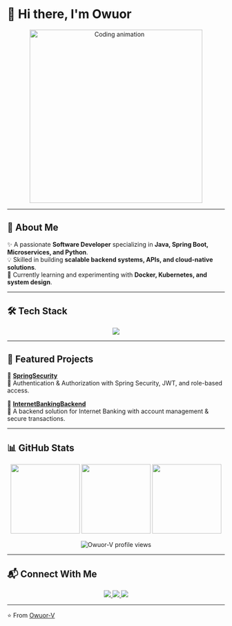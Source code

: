 # 👋 Hi there, I'm Owuor  

<p align="center">
  <img src="https://media.giphy.com/media/qgQUggAC3Pfv687qPC/giphy.gif" width="400px" alt="Coding animation"/>
</p>

---

## 🚀 About Me  

✨ A passionate <strong>Software Developer</strong> specializing in <strong>Java, Spring Boot, Microservices, and Python</strong>.  
💡 Skilled in building **scalable backend systems, APIs, and cloud-native solutions**.  
🌱 Currently learning and experimenting with **Docker, Kubernetes, and system design**.  

---

## 🛠️ Tech Stack  

<p align="center">
  <img src="https://skillicons.dev/icons?i=java,spring,python,mysql,docker,kubernetes,redis,git,github" />
</p>

---

## 📂 Featured Projects  

🔹 [**SpringSecurity**](https://github.com/Owuor-V/SpringSecurity)  
🔸 Authentication & Authorization with Spring Security, JWT, and role-based access.  

🔹 [**InternetBankingBackend**](https://github.com/Owuor-V/InternetBankingBackend)  
🔸 A backend solution for Internet Banking with account management & secure transactions.  

---

## 📊 GitHub Stats  

<p align="center">
  <img src="https://github-readme-stats.vercel.app/api?username=Owuor-V&show_icons=true&theme=tokyonight" height="160px"/>
  <img src="https://github-readme-stats.vercel.app/api/top-langs/?username=Owuor-V&layout=compact&theme=tokyonight" height="160px"/>
  <img src="https://github-readme-streak-stats.herokuapp.com/?user=Owuor-V&theme=tokyonight" height="160px"/>
</p>

<p align="center">
  <img src="https://komarev.com/ghpvc/?username=Owuor-V&label=Profile%20views&color=blue&style=for-the-badge" alt="Owuor-V profile views"/>
</p>

---

## 📬 Connect With Me  

<p align="center">
  <a href="https://www.linkedin.com/in/victor-owuor" target="_blank">
    <img src="https://img.shields.io/badge/LinkedIn-0077B5?style=for-the-badge&logo=linkedin&logoColor=white"/>
  </a>
  <a href="mailto:owuorvictorouma@example.com">
    <img src="https://img.shields.io/badge/Email-D14836?style=for-the-badge&logo=gmail&logoColor=white"/>
  </a>
  <a href="https://x.com/O65346696Owuor" target="_blank">
    <img src="https://img.shields.io/badge/Twitter-1DA1F2?style=for-the-badge&logo=twitter&logoColor=white"/>
  </a>
</p>

---

⭐️ From [Owuor-V](https://github.com/Owuor-V)
